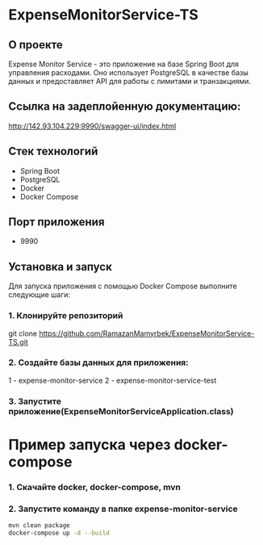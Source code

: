 # ExpenseMonitorService-TS

## О проекте

Expense Monitor Service - это приложение на базе Spring Boot для управления расходами. Оно использует PostgreSQL в качестве базы данных и предоставляет API для работы с лимитами и транзакциями.

## Ссылка на задеплойенную документацию: 
http://142.93.104.229:9990/swagger-ui/index.html

## Стек технологий

- Spring Boot
- PostgreSQL
- Docker
- Docker Compose

## Порт приложения
- 9990

## Установка и запуск

Для запуска приложения с помощью Docker Compose выполните следующие шаги:

### 1. Клонируйте репозиторий
git clone https://github.com/RamazanMamyrbek/ExpenseMonitorService-TS.git
### 2. Создайте базы данных для приложения:
  1 - expense-monitor-service
  2 - expense-monitor-service-test
### 3. Запустите приложение(ExpenseMonitorServiceApplication.class)

# Пример запуска через docker-compose
### 1. Скачайте docker, docker-compose, mvn
### 2. Запустите команду в папке expense-monitor-service
```bash
mvn clean package
docker-compose up -d --build










